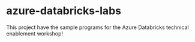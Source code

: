 # azure-databricks-labs
This project have the sample programs for the Azure Databricks technical enablement workshop!
